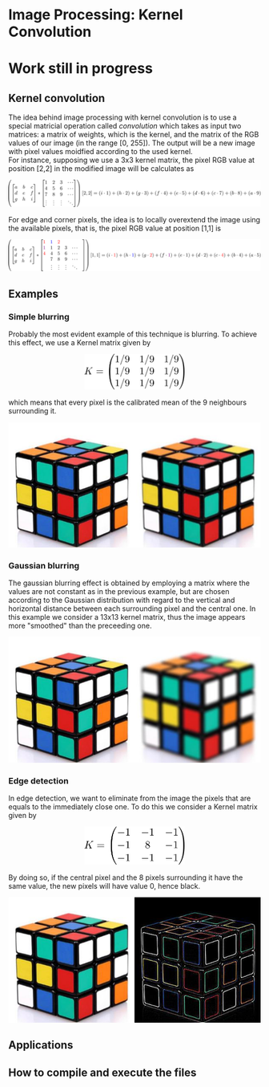 # Image Processing: Kernel Convolution

# Work still in progress



## Kernel convolution
The idea behind image processing with kernel convolution is to use a special matricial operation called _convolution_ which takes as input two matrices: a matrix of weights, which is the kernel, and the matrix of the RGB values of our image (in the range [0, 255]). The output will be a new image with pixel values moidfied according to the used kernel.  
For instance, supposing we use a 3x3 kernel matrix, the pixel RGB value at position [2,2] in the modified image will be calculates as  
<p align="center">
 <img src="https://github.com/dario-marvin/ImageProcessing-KernelConvolution/blob/master/formula1.png">
</p>
For edge and corner pixels, the idea is to locally overextend the image using the available pixels, that is, the pixel RGB value at position [1,1] is  
<p align="center">
 <img src="https://github.com/dario-marvin/ImageProcessing-KernelConvolution/blob/master/formula2.png">
</p>

## Examples
### Simple blurring

Probably the most evident example of this technique is blurring. To achieve this effect, we use a Kernel matrix given by
<p align="center">
  <img width=200 src="https://github.com/dario-marvin/ImageProcessing-KernelConvolution/blob/master/blur.png">
</p>
which means that every pixel is the calibrated mean of the 9 neighbours surrounding it.  

<p align="center">
  <img src="https://github.com/dario-marvin/ImageProcessing-KernelConvolution/blob/master/rubik_Blur.jpg">
</p>

### Gaussian blurring

The gaussian blurring effect is obtained by employing a matrix where the values are not constant as in the previous example, but are chosen according to the Gaussian distribution with regard to the vertical and horizontal distance between each surrounding pixel and the central one. In this example we consider a 13x13 kernel matrix, thus the image appears more "smoothed" than the preceeding one.

<p align="center">
  <img src="https://github.com/dario-marvin/ImageProcessing-KernelConvolution/blob/master/rubik_Gaussian_blur.jpg">
</p>

### Edge detection

In edge detection, we want to eliminate from the image the pixels that are equals to the immediately close one. To do this we consider a Kernel matrix given by
<p align="center">
  <img width=200 src="https://github.com/dario-marvin/ImageProcessing-KernelConvolution/blob/master/edgeDetect.png">
</p>
By doing so, if the central pixel and the 8 pixels surrounding it have the same value, the new pixels will have value 0, hence black.

<p align="center">
  <img src="https://github.com/dario-marvin/ImageProcessing-KernelConvolution/blob/master/rubik_Edge_detection.jpg">
</p>

## Applications

## How to compile and execute the files
